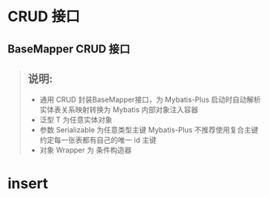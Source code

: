 # CRUD 接口

## BaseMapper CRUD 接口

> ## **说明:**
>- 通用 CRUD 封装BaseMapper接口，为 Mybatis-Plus 启动时自动解析实体表关系映射转换为 Mybatis 内部对象注入容器
>- 泛型 T 为任意实体对象
>- 参数 Serializable 为任意类型主键 Mybatis-Plus 不推荐使用复合主键约定每一张表都有自己的唯一 id 主键
>- 对象 Wrapper 为 条件构造器

# insert